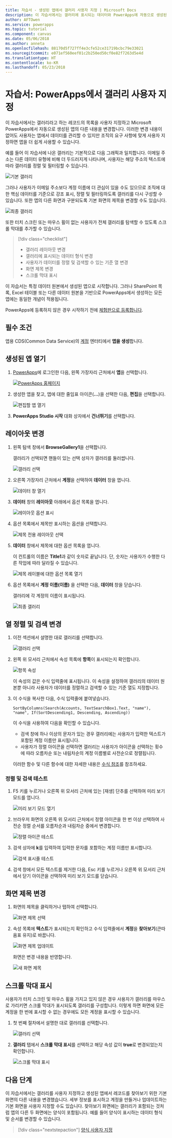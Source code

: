 ```yaml
---
title: 자습서 - 생성된 앱에서 갤러리 사용자 지정 | Microsoft Docs
description: 이 자습서에서는 갤러리에 표시되는 데이터와 PowerApps에 자동으로 생성된 앱의 다른 요소를 사용자 지정합니다.
author: AFTOwen
ms.service: powerapps
ms.topic: tutorial
ms.component: canvas
ms.date: 05/06/2018
ms.author: anneta
ms.openlocfilehash: 88170d5f727ff4e3cfe52ce31719bcbc79e33021
ms.sourcegitcommit: e071ef560eef01c2b250ed50cf0e82f7263d5e4d
ms.translationtype: HT
ms.contentlocale: ko-KR
ms.lasthandoff: 05/23/2018
---
```

# <a name="tutorial-customize-a-gallery-in-powerapps"></a>자습서: PowerApps에서 갤러리 사용자 지정
이 자습서에서는 갤러리라고 하는 레코드의 목록을 사용자 지정하고 Microsoft PowerApps에서 자동으로 생성된 앱의 다른 내용을 변경합니다. 이러한 변경 내용이 없어도 사용자는 앱에서 데이터를 관리할 수 있지만 조직의 요구 사항에 맞게 사용자 지정하면 앱을 더 쉽게 사용할 수 있습니다.

예를 들어 이 자습서에 나온 갤러리는 기본적으로 다음 그래픽과 일치합니다. 이메일 주소는 다른 데이터 유형에 비해 더 두드러지게 나타나며, 사용자는 해당 주소의 텍스트에 따라 갤러리를 정렬 및 필터링할 수 있습니다.

![기본 갤러리](./media/customize-layout-sharepoint/gallery-before.png)

그러나 사용자가 이메일 주소보다 계정 이름에 더 관심이 있을 수도 있으므로 조직에 대한 핵심 데이터를 기준으로 강조 표시, 정렬 및 필터링하도록 갤러리를 다시 구성할 수 있습니다. 또한 앱의 다른 화면과 구분되도록 기본 화면의 제목을 변경할 수도 있습니다.

![최종 갤러리](./media/customize-layout-sharepoint/gallery-after.png)

또한 터치 스크린 또는 마우스 휠이 없는 사용자가 전체 갤러리를 탐색할 수 있도록 스크롤 막대를 추가할 수 있습니다.

> [!div class="checklist"]
> * 갤러리 레이아웃 변경
> * 갤러리에 표시되는 데이터 형식 변경
> * 사용자가 데이터를 정렬 및 검색할 수 있는 기준 열 변경
> * 화면 제목 변경
> * 스크롤 막대 표시

이 자습서는 특정 데이터 원본에서 생성된 앱으로 시작합니다. 그러나 SharePoint 목록, Excel 테이블 또는 다른 데이터 원본을 기반으로 PowerApps에서 생성하는 모든 앱에는 동일한 개념이 적용됩니다.

PowerApps에 등록하지 않은 경우 시작하기 전에 [체험판으로 등록합니다](https://web.powerapps.com).

## <a name="prerequisites"></a>필수 조건
앱용 CDS(Common Data Service)의 [계정](data-platform-create-app.md) 엔터티에서 **앱을 생성**합니다.

## <a name="open-the-generated-app"></a>생성된 앱 열기
1. [PowerApps](https://web.powerapps.com)에 로그인한 다음, 왼쪽 가장자리 근처에서 **앱**을 선택합니다.

    [![PowerApps 홈페이지](./media/customize-layout-sharepoint/sign-in.png)](./media/customize-layout-sharepoint/sign-in.png#lightbox)

1. 생성한 앱을 찾고, 앱에 대한 줄임표 아이콘(**...**)을 선택한 다음, **편집**을 선택합니다.

    ![편집할 앱 열기](./media/customize-layout-sharepoint/open-app.png)

1. **PowerApps Studio 시작** 대화 상자에서 **건너뛰기**를 선택합니다.

## <a name="change-the-layout"></a>레이아웃 변경
1. 왼쪽 탐색 창에서 **BrowseGallery1**을 선택합니다.

    갤러리가 선택되면 핸들이 있는 선택 상자가 갤러리를 둘러쌉니다.

    ![갤러리 선택](media/customize-layout-sharepoint/select-gallery-1.png)

1. 오른쪽 가장자리 근처에서 **계정**을 선택하여 **데이터** 창을 엽니다.

    ![**데이터** 창 열기](./media/customize-layout-sharepoint/open-data-pane.png)

1. **데이터** 창의 **레이아웃** 아래에서 옵션 목록을 엽니다.

    ![레이아웃 옵션 표시](./media/customize-layout-sharepoint/show-layouts.png)

1. 옵션 목록에서 제목만 표시하는 옵션을 선택합니다.

    ![제목 전용 레이아웃 선택](./media/customize-layout-sharepoint/choose-layout.png)

1. **데이터** 창에서 제목에 대한 옵션 목록을 엽니다.

    이 컨트롤의 이름은 **Title1**과 같이 숫자로 끝납니다. 단, 숫자는 사용자가 수행한 다른 작업에 따라 달라질 수 있습니다.

    ![제목 레이블에 대한 옵션 목록 열기](./media/customize-layout-sharepoint/show-title-options.png)

1. 옵션 목록에서 **계정 이름(이름)** 을 선택한 다음, **데이터** 창을 닫습니다.

    갤러리에 각 계정의 이름이 표시됩니다.

    ![최종 갤러리](./media/customize-layout-sharepoint/final-gallery.png)

## <a name="change-sort-and-search-columns"></a>열 정렬 및 검색 변경
1. 이전 섹션에서 설명한 대로 갤러리를 선택합니다.

    ![갤러리 선택](./media/customize-layout-sharepoint/select-gallery-title.png)

2. 왼쪽 위 모서리 근처에서 속성 목록에 **항목**이 표시되는지 확인합니다.

    ![항목 속성](./media/customize-layout-sharepoint/items-property.png)

    이 속성의 값은 수식 입력줄에 표시됩니다. 이 속성을 설정하여 갤러리의 데이터 원본뿐 아니라 사용자가 데이터를 정렬하고 검색할 수 있는 기준 열도 지정합니다.

1. 이 수식을 복사한 다음, 수식 입력줄에 붙여넣습니다.

    ```SortByColumns(Search(Accounts, TextSearchBox1.Text, "name"), "name", If(SortDescending1, Descending, Ascending))```

    이 수식을 사용하여 다음을 확인할 수 있습니다.

    - 검색 창에 하나 이상의 문자가 있는 경우 갤러리에는 사용자가 입력한 텍스트가 포함된 계정 이름만 표시됩니다.
    - 사용자가 정렬 아이콘을 선택하면 갤러리는 사용자가 아이콘을 선택하는 횟수에 따라 오름차순 또는 내림차순의 계정 이름별로 사전순으로 정렬됩니다.

    이러한 함수 및 다른 함수에 대한 자세한 내용은 [수식 참조](formula-reference.md)를 참조하세요.

### <a name="test-sorting-and-searching"></a>정렬 및 검색 테스트
1. F5 키를 누르거나 오른쪽 위 모서리 근처에 있는 [재생] 단추를 선택하여 미리 보기 모드를 엽니다.

    ![미리 보기 모드 열기](./media/customize-layout-sharepoint/open-preview.png)

1. 브라우저 화면의 오른쪽 위 모서리 근처에서 정렬 아이콘을 한 번 이상 선택하여 사전순 정렬 순서를 오름차순과 내림차순 중에서 변경합니다.

    ![정렬 아이콘 테스트](./media/customize-layout-sharepoint/sort-button.png)

1. 검색 상자에 **k**를 입력하여 입력한 문자를 포함하는 계정 이름만 표시합니다.

    ![검색 표시줄 테스트](./media/customize-layout-sharepoint/test-filter.png)

1. 검색 창에서 모든 텍스트를 제거한 다음, Esc 키를 누르거나 오른쪽 위 모서리 근처에서 닫기 아이콘을 선택하여 미리 보기 모드를 닫습니다.

## <a name="change-the-screen-title"></a>화면 제목 변경
1. 화면의 제목을 클릭하거나 탭하여 선택합니다.

    ![화면 제목 선택](./media/customize-layout-sharepoint/select-title.png)

1. 속성 목록에 **텍스트**가 표시되는지 확인하고 수식 입력줄에서 **계정**을 **찾아보기**(큰따옴표 유지)로 바꿉니다.

    ![화면 제목 업데이트](./media/customize-layout-sharepoint/change-screen-title.png)

    화면은 변경 내용을 반영합니다.

    ![새 화면 제목](./media/customize-layout-sharepoint/new-screen-title.png)

## <a name="show-a-scroll-bar"></a>스크롤 막대 표시
사용자가 터치 스크린 및 마우스 휠을 가지고 있지 않은 경우 사용자가 갤러리를 마우스로 가리키면 스크롤 막대가 표시되도록 갤러리를 구성합니다. 이렇게 하면 화면에 모든 계정을 한 번에 표시할 수 없는 경우에도 모든 계정을 표시할 수 있습니다.

1. 첫 번째 절차에서 설명한 대로 갤러리를 선택합니다.

    ![갤러리 선택](./media/customize-layout-sharepoint/select-gallery-sorted.png)

1. **갤러리** 탭에서 **스크롤 막대 표시**를 선택하고 해당 속성 값이 **true**로 변경되었는지 확인합니다. 

    ![스크롤 막대 표시](./media/customize-layout-sharepoint/show-scrollbar.png)

## <a name="next-steps"></a>다음 단계
이 자습서에서는 갤러리를 사용자 지정하고 생성된 앱에서 레코드를 찾아보기 위한 기본 화면의 다른 내용을 변경했습니다. 세부 정보를 표시하고 계정을 만들거나 업데이트하는 기본 화면을 사용자 지정할 수도 있습니다. 찾아보기 화면에는 갤러리가 포함되는 것처럼 앱의 다른 두 화면에는 양식이 포함됩니다. 예를 들어 양식이 표시하는 데이터 형식 및 순서를 변경할 수 있습니다.

> [!div class="nextstepaction"]
> [양식 사용자 지정](customize-forms-sharepoint.md)
